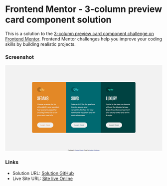 # Frontend Mentor - 3-column preview card component solution

This is a solution to the [3-column preview card component challenge on Frontend Mentor](https://www.frontendmentor.io/challenges/3column-preview-card-component-pH92eAR2-). Frontend Mentor challenges help you improve your coding skills by building realistic projects. 


### Screenshot

![](./FireShot%20Capture%203-column%20preview%20card%20component.png)


### Links

- Solution URL: [Solution GitHub](https://github.com/oAnthonyG/3-Column-Card-Component)
- Live Site URL: [Site live Online](https://your-live-site-url.com)
